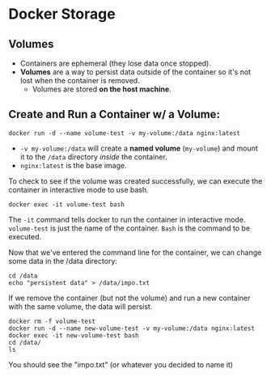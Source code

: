 # Docker Storage

## Volumes
- Containers are ephemeral (they lose data once stopped).
- **Volumes** are a way to persist data outside of the container so it's not lost when the container is removed.
  - Volumes are stored **on the host machine**.

## Create and Run a Container w/ a Volume:
```
docker run -d --name volume-test -v my-volume:/data nginx:latest
```
- ```-v my-volume:/data``` will create a **named volume** (```my-volume```) and mount it to the ```/data``` directory *inside* the container.
- ```nginx:latest``` is the base image.

To check to see if the volume was created successfully, we can execute the container in interactive mode to use bash.
```
docker exec -it volume-test bash
```
The ```-it``` command tells docker to run the container in interactive mode. ```volume-test``` is just the name of the container. ```Bash``` is the command to be executed.

Now that we've entered the command line for the container, we can change some data in the /data directory:
```
cd /data
echo "persistent data" > /data/impo.txt
```
If we remove the container (but not the volume) and run a new container with the same volume, the data will persist.
```
docker rm -f volume-test
docker run -d --name new-volume-test -v my-volume:/data nginx:latest
docker exec -it new-volume-test bash
cd /data/
ls
```
You should see the "impo.txt" (or whatever you decided to name it)
